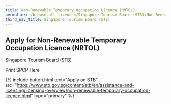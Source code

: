 ```yaml
---
title: Non-Renewable Temporary Occupation Licence (NRTOL)
permalink: /browse-all-licences/Singapore-Tourism-Board-(STB)/Non-Renewable-Temporary-Occupation-Licence-(NRTOL)
third_nav_title: Singapore Tourism Board (STB)
---
```


## Apply for Non-Renewable Temporary Occupation Licence (NRTOL)

Singapore Tourism Board (STB)

Print SPCP Here

{% include button.html text="Apply on STB" src="https://www.stb.gov.sg/content/stb/en/assistance-and-licensing/licensing-overview/non-renewable-temporary-occupation-licence.html" type="primary" %}
